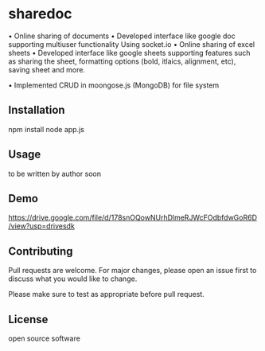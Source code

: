 # sharedoc

• Online sharing of documents
• Developed interface like google doc supporting multiuser functionality
Using socket.io
• Online sharing of excel sheets
• Developed interface like google sheets supporting features such as sharing the sheet, formatting options (bold, itlaics, alignment, etc), saving sheet and more.

• Implemented CRUD in moongose.js (MongoDB) for file system

## Installation

npm install 
node app.js

## Usage

to be written by author soon

## Demo
https://drive.google.com/file/d/178snOQowNUrhDlmeRJWcFOdbfdwGoR6D/view?usp=drivesdk

## Contributing
Pull requests are welcome. For major changes, please open an issue first to discuss what you would like to change.

Please make sure to test as appropriate before pull request.

## License
open source software 
